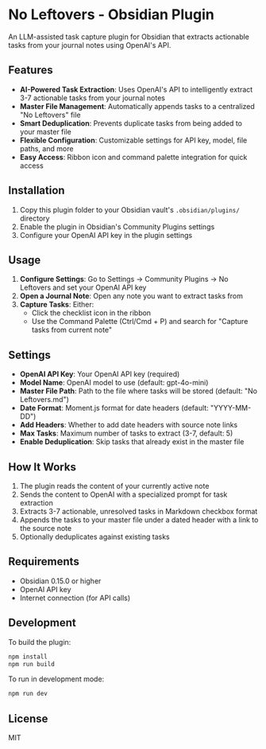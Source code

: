 # No Leftovers - Obsidian Plugin

An LLM-assisted task capture plugin for Obsidian that extracts actionable tasks from your journal notes using OpenAI's API.

## Features

- **AI-Powered Task Extraction**: Uses OpenAI's API to intelligently extract 3-7 actionable tasks from your journal notes
- **Master File Management**: Automatically appends tasks to a centralized "No Leftovers" file
- **Smart Deduplication**: Prevents duplicate tasks from being added to your master file
- **Flexible Configuration**: Customizable settings for API key, model, file paths, and more
- **Easy Access**: Ribbon icon and command palette integration for quick access

## Installation

1. Copy this plugin folder to your Obsidian vault's `.obsidian/plugins/` directory
2. Enable the plugin in Obsidian's Community Plugins settings
3. Configure your OpenAI API key in the plugin settings

## Usage

1. **Configure Settings**: Go to Settings → Community Plugins → No Leftovers and set your OpenAI API key
2. **Open a Journal Note**: Open any note you want to extract tasks from
3. **Capture Tasks**: Either:
   - Click the checklist icon in the ribbon
   - Use the Command Palette (Ctrl/Cmd + P) and search for "Capture tasks from current note"

## Settings

- **OpenAI API Key**: Your OpenAI API key (required)
- **Model Name**: OpenAI model to use (default: gpt-4o-mini)
- **Master File Path**: Path to the file where tasks will be stored (default: "No Leftovers.md")
- **Date Format**: Moment.js format for date headers (default: "YYYY-MM-DD")
- **Add Headers**: Whether to add date headers with source note links
- **Max Tasks**: Maximum number of tasks to extract (3-7, default: 5)
- **Enable Deduplication**: Skip tasks that already exist in the master file

## How It Works

1. The plugin reads the content of your currently active note
2. Sends the content to OpenAI with a specialized prompt for task extraction
3. Extracts 3-7 actionable, unresolved tasks in Markdown checkbox format
4. Appends the tasks to your master file under a dated header with a link to the source note
5. Optionally deduplicates against existing tasks

## Requirements

- Obsidian 0.15.0 or higher
- OpenAI API key
- Internet connection (for API calls)

## Development

To build the plugin:

```bash
npm install
npm run build
```

To run in development mode:

```bash
npm run dev
```

## License

MIT
